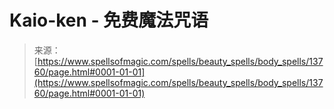 <!--yml

category: 未分类

date: 2024-06-12 18:52:18

-->

# Kaio-ken - 免费魔法咒语

> 来源：[https://www.spellsofmagic.com/spells/beauty_spells/body_spells/13760/page.html#0001-01-01](https://www.spellsofmagic.com/spells/beauty_spells/body_spells/13760/page.html#0001-01-01)
